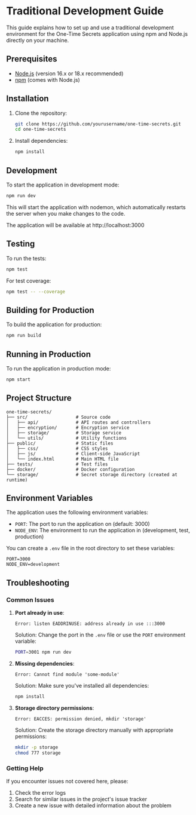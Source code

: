 # Traditional Development Guide

This guide explains how to set up and use a traditional development environment for the One-Time Secrets application using npm and Node.js directly on your machine.

## Prerequisites

- [Node.js](https://nodejs.org/) (version 16.x or 18.x recommended)
- [npm](https://www.npmjs.com/) (comes with Node.js)

## Installation

1. Clone the repository:
   ```bash
   git clone https://github.com/yourusername/one-time-secrets.git
   cd one-time-secrets
   ```

2. Install dependencies:
   ```bash
   npm install
   ```

## Development

To start the application in development mode:

```bash
npm run dev
```

This will start the application with nodemon, which automatically restarts the server when you make changes to the code.

The application will be available at http://localhost:3000

## Testing

To run the tests:

```bash
npm test
```

For test coverage:

```bash
npm test -- --coverage
```

## Building for Production

To build the application for production:

```bash
npm run build
```

## Running in Production

To run the application in production mode:

```bash
npm start
```

## Project Structure

```
one-time-secrets/
├── src/                  # Source code
│   ├── api/              # API routes and controllers
│   ├── encryption/       # Encryption service
│   ├── storage/          # Storage service
│   └── utils/            # Utility functions
├── public/               # Static files
│   ├── css/              # CSS styles
│   ├── js/               # Client-side JavaScript
│   └── index.html        # Main HTML file
├── tests/                # Test files
├── docker/               # Docker configuration
└── storage/              # Secret storage directory (created at runtime)
```

## Environment Variables

The application uses the following environment variables:

- `PORT`: The port to run the application on (default: 3000)
- `NODE_ENV`: The environment to run the application in (development, test, production)

You can create a `.env` file in the root directory to set these variables:

```
PORT=3000
NODE_ENV=development
```

## Troubleshooting

### Common Issues

1. **Port already in use**:
   ```
   Error: listen EADDRINUSE: address already in use :::3000
   ```
   Solution: Change the port in the `.env` file or use the `PORT` environment variable:
   ```bash
   PORT=3001 npm run dev
   ```

2. **Missing dependencies**:
   ```
   Error: Cannot find module 'some-module'
   ```
   Solution: Make sure you've installed all dependencies:
   ```bash
   npm install
   ```

3. **Storage directory permissions**:
   ```
   Error: EACCES: permission denied, mkdir 'storage'
   ```
   Solution: Create the storage directory manually with appropriate permissions:
   ```bash
   mkdir -p storage
   chmod 777 storage
   ```

### Getting Help

If you encounter issues not covered here, please:

1. Check the error logs
2. Search for similar issues in the project's issue tracker
3. Create a new issue with detailed information about the problem
